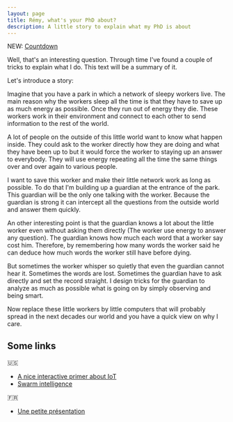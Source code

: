 ```yaml
---
layout: page
title: Rémy, what's your PhD about?
description: A little story to explain what my PhD is about
---
```


NEW: [Countdown](http://cdaas.co.uk/to/20160624)

Well, that's an interesting question. Through time I've found a couple of
tricks to explain what I do. This text will be a summary of it.

Let's introduce a story:

Imagine that you have a park in which a network of sleepy workers live. The main reason why the workers
sleep all the time is that they have to save up as much energy as possible.
Once they run out of energy they die. These workers work in their environment and
connect to each other to send information to the rest of the world.

A lot of people on the outside of this little world want to know what happen
inside. They could ask to the worker directly how they are doing and what they
have been up to but it would force the worker to staying up an answer to
everybody. They will use energy repeating all the time the same things
over and over again to various people.

I want to save this worker and make their little network work as long as
possible. To do that I'm building up a guardian at the entrance of the park.
This guardian will be the only one talking with the worker. Because the
guardian is strong it can intercept all the questions from the outside world
and answer them quickly.

An other interesting point is that the guardian knows a lot about the little
worker even without asking them directly (The worker use energy to answer any
question). The guardian knows how much each word that a worker say cost him.
Therefore, by remembering how many words the worker said he can deduce
how much words the worker still have before dying.

But sometimes the worker whisper so quietly that even the guardian cannot hear
it. Sometimes the words are lost. Sometimes the guardian have to ask directly
and set the record straight. I design tricks for the guardian to analyze as
much as possible what is going on by simply observing and being smart.

Now replace these little workers by little computers that will probably spread
in the next decades our world and you have a quick view on why I care.


## Some links

:us:

- [A nice interactive primer about IoT](http://www.informationisbeautiful.net/visualizations/the-internet-of-things-a-primer/)
- [Swarm intelligence](http://news.harvard.edu/gazette/story/2014/08/the-1000-robot-swarm/)

:fr:

- [Une petite présentation](//img.sieben.fr/iot.pdf)
